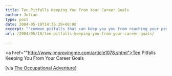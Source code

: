 ```yaml
---
title: Ten Pitfalls Keeping You From Your Career Goals
author: Julian
type: post
date: 2004-05-10T14:36:29+00:00
excerpt: "'common pitfalls that can keep you you from reaching your perfect new job.'"
url: /2004/05/10/ten-pitfalls-keeping-you-from-your-career-goals/

---
```

<a href=""http://www.improvingme.com/article1078.shtml">Ten Pitfalls Keeping You From Your Career Goals
  
<!--more-->


  
[via [The Occupational Adventure][1]]

 [1]: http://curtrosengren.typepad.com/occupationaladventure/